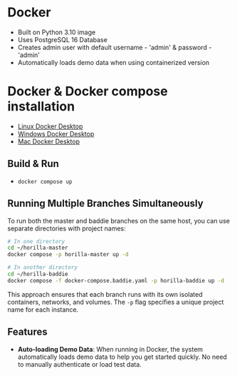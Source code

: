 # Docker

- Built on Python 3.10 image
- Uses PostgreSQL 16 Database
- Creates admin user with default username - 'admin' & password - 'admin'
- Automatically loads demo data when using containerized version

# Docker & Docker compose installation

- [Linux Docker Desktop](https://docs.docker.com/desktop/install/linux-install/)
- [Windows Docker Desktop](https://docs.docker.com/desktop/install/windows-install/)
- [Mac Docker Desktop](https://docs.docker.com/desktop/install/mac-install/)

## Build & Run

- ```docker compose up```

## Running Multiple Branches Simultaneously

To run both the master and baddie branches on the same host, you can use separate directories with project names:

```bash
# In one directory
cd ~/horilla-master
docker compose -p horilla-master up -d

# In another directory
cd ~/horilla-baddie
docker compose -f docker-compose.baddie.yaml -p horilla-baddie up -d
```

This approach ensures that each branch runs with its own isolated containers, networks, and volumes. The `-p` flag specifies a unique project name for each instance.

## Features

- **Auto-loading Demo Data**: When running in Docker, the system automatically loads demo data to help you get started quickly. No need to manually authenticate or load test data.
